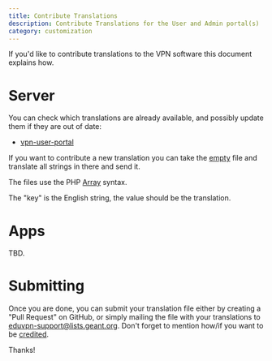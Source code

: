 ```yaml
---
title: Contribute Translations
description: Contribute Translations for the User and Admin portal(s)
category: customization
---
```


If you'd like to contribute translations to the VPN software this document
explains how.

# Server

You can check which translations are already available, and possibly update 
them if they are out of date:

* [vpn-user-portal](https://github.com/eduvpn/vpn-user-portal/tree/v3/locale)

If you want to contribute a new translation you can take the 
[empty](https://github.com/eduvpn/vpn-user-portal/blob/v3/locale/empty.php) 
file and translate all strings in there and send it.

The files use the PHP 
[Array](https://secure.php.net/manual/en/language.types.array.php) syntax.

The "key" is the English string, the value should be the translation.

# Apps

TBD.

# Submitting

Once you are done, you can submit your translation file either by creating a 
"Pull Request" on GitHub, or simply mailing the file with your translations to
[eduvpn-support@lists.geant.org](mailto:eduvpn-support@lists.geant.org). Don't
forget to mention how/if you want to be 
[credited](https://github.com/eduvpn/vpn-user-portal/blob/v3/locale/CREDITS.md).

Thanks!

